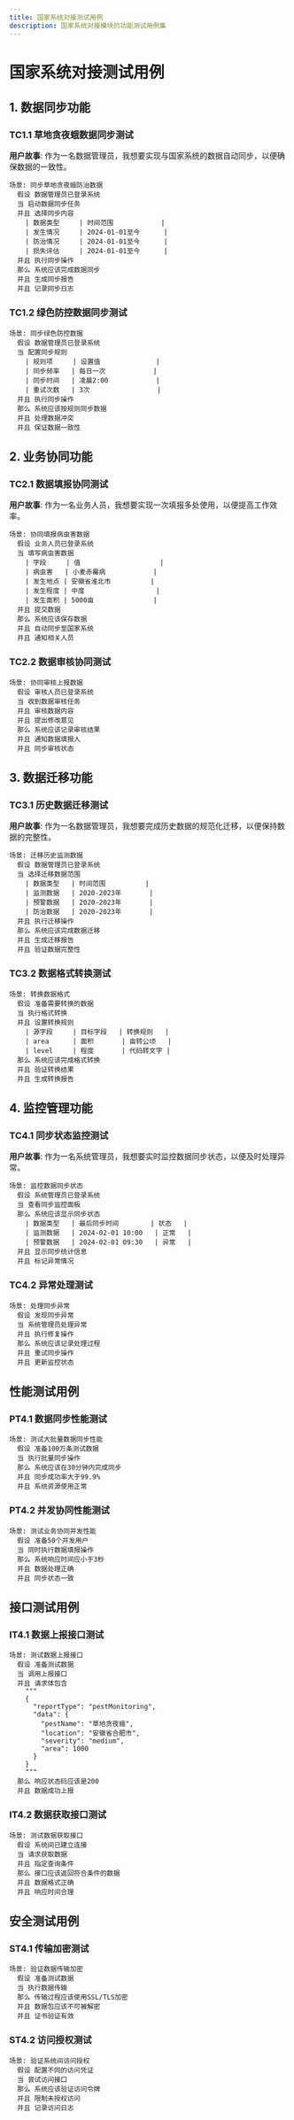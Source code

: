```yaml
---
title: 国家系统对接测试用例
description: 国家系统对接模块的功能测试用例集
---
```


# 国家系统对接测试用例

## 1. 数据同步功能

### TC1.1 草地贪夜蛾数据同步测试

**用户故事**: 作为一名数据管理员，我想要实现与国家系统的数据自动同步，以便确保数据的一致性。

```gherkin
场景: 同步草地贪夜蛾防治数据
  假设 数据管理员已登录系统
  当 启动数据同步任务
  并且 选择同步内容
    | 数据类型     | 时间范围            |
    | 发生情况     | 2024-01-01至今      |
    | 防治情况     | 2024-01-01至今      |
    | 损失评估     | 2024-01-01至今      |
  并且 执行同步操作
  那么 系统应该完成数据同步
  并且 生成同步报告
  并且 记录同步日志
```

### TC1.2 绿色防控数据同步测试

```gherkin
场景: 同步绿色防控数据
  假设 数据管理员已登录系统
  当 配置同步规则
    | 规则项     | 设置值              |
    | 同步频率   | 每日一次            |
    | 同步时间   | 凌晨2:00            |
    | 重试次数   | 3次                 |
  并且 执行同步操作
  那么 系统应该按规则同步数据
  并且 处理数据冲突
  并且 保证数据一致性
```

## 2. 业务协同功能

### TC2.1 数据填报协同测试

**用户故事**: 作为一名业务人员，我想要实现一次填报多处使用，以便提高工作效率。

```gherkin
场景: 协同填报病虫害数据
  假设 业务人员已登录系统
  当 填写病虫害数据
    | 字段     | 值                    |
    | 病虫害   | 小麦赤霉病            |
    | 发生地点 | 安徽省淮北市          |
    | 发生程度 | 中度                  |
    | 发生面积 | 5000亩               |
  并且 提交数据
  那么 系统应该保存数据
  并且 自动同步至国家系统
  并且 通知相关人员
```

### TC2.2 数据审核协同测试

```gherkin
场景: 协同审核上报数据
  假设 审核人员已登录系统
  当 收到数据审核任务
  并且 审核数据内容
  并且 提出修改意见
  那么 系统应该记录审核结果
  并且 通知数据填报人
  并且 同步审核状态
```

## 3. 数据迁移功能

### TC3.1 历史数据迁移测试

**用户故事**: 作为一名数据管理员，我想要完成历史数据的规范化迁移，以便保持数据的完整性。

```gherkin
场景: 迁移历史监测数据
  假设 数据管理员已登录系统
  当 选择迁移数据范围
    | 数据类型   | 时间范围          |
    | 监测数据   | 2020-2023年       |
    | 预警数据   | 2020-2023年       |
    | 防治数据   | 2020-2023年       |
  并且 执行迁移操作
  那么 系统应该完成数据迁移
  并且 生成迁移报告
  并且 验证数据完整性
```

### TC3.2 数据格式转换测试

```gherkin
场景: 转换数据格式
  假设 准备需要转换的数据
  当 执行格式转换
  并且 设置转换规则
    | 源字段     | 目标字段   | 转换规则   |
    | area      | 面积       | 亩转公顷   |
    | level     | 程度       | 代码转文字 |
  那么 系统应该完成格式转换
  并且 验证转换结果
  并且 生成转换报告
```

## 4. 监控管理功能

### TC4.1 同步状态监控测试

**用户故事**: 作为一名系统管理员，我想要实时监控数据同步状态，以便及时处理异常。

```gherkin
场景: 监控数据同步状态
  假设 系统管理员已登录系统
  当 查看同步监控面板
  那么 系统应该显示同步状态
    | 数据类型   | 最后同步时间        | 状态   |
    | 监测数据   | 2024-02-01 10:00   | 正常   |
    | 预警数据   | 2024-02-01 09:30   | 异常   |
  并且 显示同步统计信息
  并且 标记异常情况
```

### TC4.2 异常处理测试

```gherkin
场景: 处理同步异常
  假设 发现同步异常
  当 系统管理员处理异常
  并且 执行修复操作
  那么 系统应该记录处理过程
  并且 重试同步操作
  并且 更新监控状态
```

## 性能测试用例

### PT4.1 数据同步性能测试

```gherkin
场景: 测试大批量数据同步性能
  假设 准备100万条测试数据
  当 执行批量同步操作
  那么 系统应该在30分钟内完成同步
  并且 同步成功率大于99.9%
  并且 系统资源使用正常
```

### PT4.2 并发协同性能测试

```gherkin
场景: 测试业务协同并发性能
  假设 准备50个并发用户
  当 同时执行数据填报操作
  那么 系统响应时间应小于3秒
  并且 数据处理正确
  并且 同步状态一致
```

## 接口测试用例

### IT4.1 数据上报接口测试

```gherkin
场景: 测试数据上报接口
  假设 准备测试数据
  当 调用上报接口
  并且 请求体包含
    """
    {
      "reportType": "pestMonitoring",
      "data": {
        "pestName": "草地贪夜蛾",
        "location": "安徽省合肥市",
        "severity": "medium",
        "area": 1000
      }
    }
    """
  那么 响应状态码应该是200
  并且 数据成功上报
```

### IT4.2 数据获取接口测试

```gherkin
场景: 测试数据获取接口
  假设 系统间已建立连接
  当 请求获取数据
  并且 指定查询条件
  那么 接口应该返回符合条件的数据
  并且 数据格式正确
  并且 响应时间合理
```

## 安全测试用例

### ST4.1 传输加密测试

```gherkin
场景: 验证数据传输加密
  假设 准备测试数据
  当 执行数据传输
  那么 传输过程应该使用SSL/TLS加密
  并且 数据包应该不可被解密
  并且 证书验证有效
```

### ST4.2 访问授权测试

```gherkin
场景: 验证系统间访问授权
  假设 配置不同的访问凭证
  当 尝试访问接口
  那么 系统应该验证访问令牌
  并且 限制未授权访问
  并且 记录访问日志
``` 